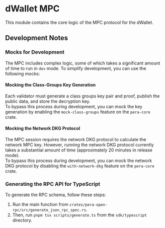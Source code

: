 # dWallet MPC

This module contains the core logic of the MPC protocol for the dWallet.

## Development Notes

### Mocks for Development
The MPC includes complex logic, some of which takes a significant amount of time to run in `dev` mode. To simplify development, you can use the following mocks:

#### Mocking the Class-Groups Key Generation
Each validator must generate a class groups key pair and proof, publish the public data, and store the decryption key.  
To bypass this process during development, you can mock the key generation by enabling the `mock-class-groups` feature on the `pera-core` crate.

#### Mocking the Network DKG Protocol
The MPC session requires the network DKG protocol to calculate the network MPC key. However, running the network DKG protocol currently takes a substantial amount of time (approximately 20 minutes in release mode).  
To bypass this process during development, you can mock the network DKG protocol by disabling the `with-network-dkg` feature on the `pera-core` crate.

### Generating the RPC API for TypeScript
To generate the RPC schema, follow these steps:
1. Run the main function from `crates/pera-open-rpc/src/generate_json_rpc_spec.rs`.
2. Then, run `pnpm tsx scripts/generate.ts` from the `sdk/typescript` directory.
